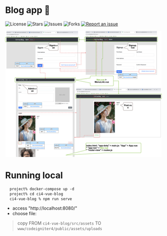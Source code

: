 # Blog app 🚀

![License](https://img.shields.io/github/license/tquangdo/vue2-ci4-apache-atsana-blog?color=f03540)
![Stars](https://img.shields.io/github/stars/tquangdo/vue2-ci4-apache-atsana-blog?color=f05340)
![Issues](https://img.shields.io/github/issues/tquangdo/vue2-ci4-apache-atsana-blog?color=f05340)
![Forks](https://img.shields.io/github/forks/tquangdo/vue2-ci4-apache-atsana-blog?color=f05340)
[![Report an issue](https://img.shields.io/badge/Support-Issues-green)](https://github.com/tquangdo/vue2-ci4-apache-atsana-blog/issues/new)

![demo](demo.png)

# Running local
```
  project% docker-compose up -d
  project% cd ci4-vue-blog
  ci4-vue-blog % npm run serve
```

* access "http://localhost:8080/"
* choose file:
> copy FROM `ci4-vue-blog/src/assets` TO `www/codeigniter4/public/assets/uploads`
